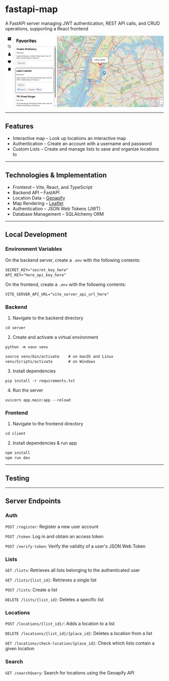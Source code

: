 # fastapi-map

A FastAPI server managing JWT authentication, REST API calls, and CRUD operations, supporting a React frontend

<img src="assets/thumbnail.png">

---

## Features

- Interactive map – Look up locations an interactive map
- Authentication - Create an account with a username and password
- Custom Lists – Create and manage lists to save and organize locations to

---

## Technologies & Implementation

- Frontend – Vite, React, and TypeScript
- Backend API – FastAPI
- Location Data – [Geoapify](https://www.geoapify.com/)
- Map Rendering – [Leaflet](https://leafletjs.com/)
- Authentication – JSON Web Tokens (JWT)
- Database Management – SQLAlchemy ORM

---

## Local Development

### Environment Variables
On the backend server, create a `.env` with the following contents:
```
SECRET_KEY="secret_key_here"
API_KEY="here_api_key_here"
```
On the frontend, create a `.env` with the following contents:
```
VITE_SERVER_API_URL="vite_server_api_url_here"
```

### Backend
1. Navigate to the backend directory
```
cd server
```
2. Create and activate a virtual environment
```
python -m venv venv
```
```
source venv/bin/activate    # on macOS and Linux
venv/Scripts/activate       # on Windows
```
3. Install dependencies
```
pip install -r requirements.txt
```
4. Run the server
```
uvicorn app.main:app --reload
```

### Frontend

1. Navigate to the frontend directory
```
cd client
```
2. Install dependencies & run app
```
npm install
npm run dev
```

---

## Testing


---

## Server Endpoints

### Auth
```POST /register```: Register a new user account

```POST /token```: Log in and obtain an access token

```POST /verify-token```: Verify the validity of a user's JSON Web Token

### Lists
```GET /lists```: Retrieves all lists belonging to the authenticated user

```GET /lists/{list_id}```: Retrieves a single list

```POST /lists```: Create a list

```DELETE /lists/{list_id}```: Deletes a specific list

### Locations
```POST /locations/{list_id}/```: Adds a location to a list

```DELETE /locations/{list_id}/{place_id}```: Deletes a location from a list

```GET /locations/check-location/{place_id}```: Check which lists contain a given location

### Search
```GET /searchQuery```: Search for locations using the Geoapify API